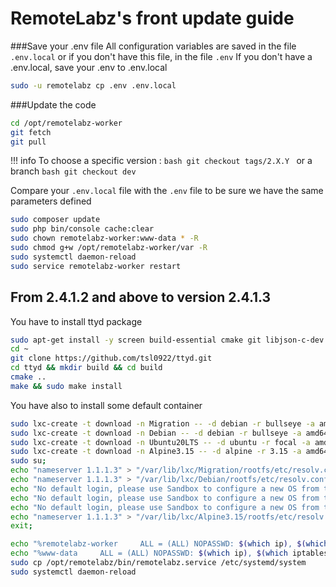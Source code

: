 # RemoteLabz's front update guide

###Save your .env file
All configuration variables are saved in the file `.env.local` or if you don't have this file, in the file `.env`
If you don't have a .env.local, save your .env to .env.local
```bash
sudo -u remotelabz cp .env .env.local
```

###Update the code
```bash
cd /opt/remotelabz-worker
git fetch
git pull
```

!!! info
    To choose a specific version :
    ```bash
    git checkout tags/2.X.Y
    ```
    or a branch
    ```bash
    git checkout dev
    ```

Compare your `.env.local` file with the `.env` file to be sure we have the same parameters defined 

```bash
sudo composer update
sudo php bin/console cache:clear
sudo chown remotelabz-worker:www-data * -R
sudo chmod g+w /opt/remotelabz-worker/var -R
sudo systemctl daemon-reload
sudo service remotelabz-worker restart
```

## From 2.4.1.2 and above to version 2.4.1.3

You have to install ttyd package

```bash
sudo apt-get install -y screen build-essential cmake git libjson-c-dev libwebsockets-dev
cd ~
git clone https://github.com/tsl0922/ttyd.git
cd ttyd && mkdir build && cd build
cmake ..
make && sudo make install
```

You have also to install some default container
```bash
sudo lxc-create -t download -n Migration -- -d debian -r bullseye -a amd64 --keyserver hkp://keyserver.ubuntu.com;
sudo lxc-create -t download -n Debian -- -d debian -r bullseye -a amd64 --keyserver hkp://keyserver.ubuntu.com;
sudo lxc-create -t download -n Ubuntu20LTS -- -d ubuntu -r focal -a amd64 --keyserver hkp://keyserver.ubuntu.com;
sudo lxc-create -t download -n Alpine3.15 -- -d alpine -r 3.15 -a amd64 --keyserver hkp://keyserver.ubuntu.com;
sudo su;
echo "nameserver 1.1.1.3" > "/var/lib/lxc/Migration/rootfs/etc/resolv.conf";
echo "nameserver 1.1.1.3" > "/var/lib/lxc/Debian/rootfs/etc/resolv.conf";
echo "No default login, please use Sandbox to configure a new OS from this" >> "/var/lib/lxc/Debian/rootfs/etc/issue";
echo "No default login, please use Sandbox to configure a new OS from this" >> "/var/lib/lxc/Ubuntu20LTS/rootfs/etc/issue";
echo "No default login, please use Sandbox to configure a new OS from this" >> "/var/lib/lxc/Alpine3.15/rootfs/etc/issue";
echo "nameserver 1.1.1.3" > "/var/lib/lxc/Alpine3.15/rootfs/etc/resolv.conf";
exit;
```

```bash
echo "%remotelabz-worker     ALL = (ALL) NOPASSWD: $(which ip), $(which iptables), $(which ovs-vsctl), $(which systemctl) start remotelabz*, $(which systemctl) stop remotelabz*, $(which systemctl) restart remotelabz*, $(which systemctl) status remotelabz*" | sudo tee /etc/sudoers.d/remotelabz-worker
echo "%www-data     ALL = (ALL) NOPASSWD: $(which ip), $(which iptables), $(which ovs-vsctl), $(which systemctl) start remotelabz*, $(which systemctl) stop remotelabz*, $(which systemctl) restart remotelabz*, $(which systemctl) status remotelabz*" | sudo tee -a /etc/sudoers.d/remotelabz-worker
sudo cp /opt/remotelabz/bin/remotelabz.service /etc/systemd/system
sudo systemctl daemon-reload
```